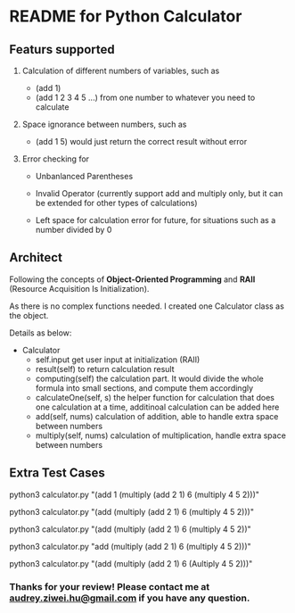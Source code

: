 # README for Python Calculator

## Featurs supported

1. Calculation of different numbers of variables, such as

   - (add 1)
   - (add 1 2 3 4 5 ...)  from one number to whatever you need to calculate

2. Space ignorance between numbers, such as

   - (add 1       5)		would just return the correct result without error

3. Error checking for

   - Unbanlanced Parentheses

   - Invalid Operator (currently support add and multiply only, but it can be extended for other types of calculations)

   - Left space for calculation error for future, for situations such as a number divided by 0


## Architect

Following the concepts of **Object-Oriented Programming** and **RAII** (Resource Acquisition Is Initialization).

As there is no complex functions needed. I created one Calculator class as the object.

Details as below:

- Calculator
  - self.input       get user input at initialization (RAII)
  - result(self)      to return calculation result
  - computing(self)     the calculation part. It would divide the whole formula into small sections, and compute them accordingly
  - calculateOne(self, s)    the helper function for calculation that does one calculation at a time, additinoal calculation can be added here
  - add(self, nums)    calculation of addition, able to handle extra space between numbers
  - multiply(self, nums)    calculation of multiplication, handle extra space between numbers



## Extra Test Cases

python3 calculator.py "(add 1 (multiply (add 2 1) 6  (multiply 4 5    2)))"

python3 calculator.py "(add (multiply (add 2 1) 6  (multiply 4 5    2)))"

python3 calculator.py "(add  (multiply (add 2 1) 6  (multiply 4 5    2))"

python3 calculator.py "add (multiply (add 2 1) 6  (multiply 4 5    2)))"

python3 calculator.py "(add (multiply (add 2 1) 6  (Aultiply 4 5    2)))"



### Thanks for your review! Please contact me at audrey.ziwei.hu@gmail.com if you have any question.

